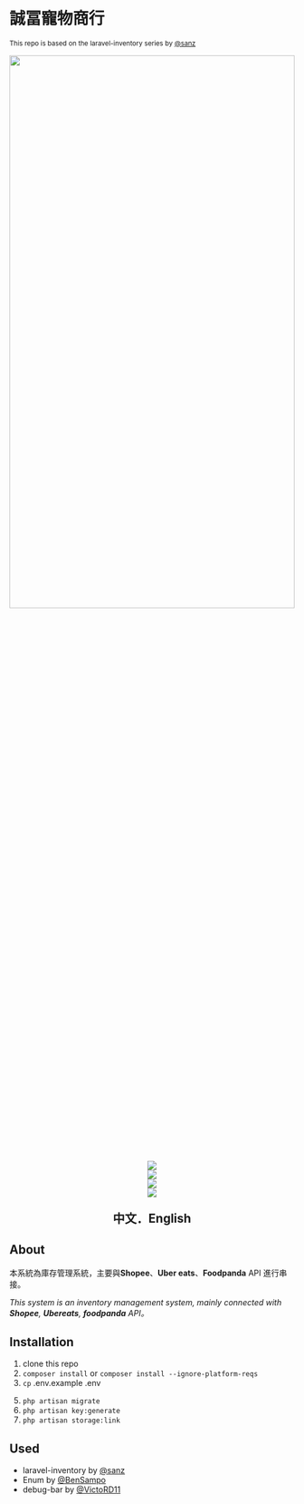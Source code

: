 # 誠冨寵物商行
<small>This repo is based on the laravel-inventory series by <a href="https://github.com/sanz">@sanz</a></small>


<center>
<img src="https://imgur.com/LfwucBc.jpg" width="100%" height="50%" />
</center>

<center>
<div style="float:none;clear:both;">
    <img src="https://img.shields.io/static/v1?label=build&message=Laravel&color=red">
</div>
<div style="float:none;clear:both;">
    <img src="https://img.shields.io/static/v1?label=php&message=8&color=blue">
</div>
<div style="float:none;clear:both;">
    <img src="https://img.shields.io/static/v1?label=download&message=150MB&color=inactive">
</div>
<div style="float:none;clear:both;">
    <img src="https://img.shields.io/static/v1?label=license&message=MIT&color=sccess">
</div>






<h2 style="margin-top:1.3rem">中文．English</h4>

</center>



## About

本系統為庫存管理系統，主要與**Shopee**、**Uber eats**、**Foodpanda** API 進行串接。

<i>This system is an inventory management system, mainly connected with **Shopee**, **Ubereats**, **foodpanda** API。
</i>

## Installation
1. clone this repo 
2. ```composer install``` or ```composer install --ignore-platform-reqs```
3. ```cp``` .env.example .env
<!-- 4. ```barryvdh/laravel-debugbar:^2.1 ``` -->
5. ```php artisan migrate```
6. ```php artisan key:generate```
7. ```php artisan storage:link```


## Used
* laravel-inventory by <a href="https://github.com/sanz">@sanz</a>
* Enum by  <a href="https://github.com/BenSampo/laravel-enum">@BenSampo</a>
* debug-bar by <a href="https://github.com/barryvdh/laravel-debugbar">@VictoRD11</a>
